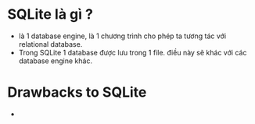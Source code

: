 # SQLite là gì ?
- là 1 database engine, là 1 chương trình cho phép ta tương tác với relational database.
- Trong SQLite 1 database được lưu trong 1 file. điều này sẽ khác với các database engine khác.

# Drawbacks to SQLite
- 